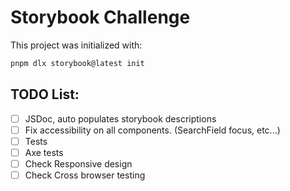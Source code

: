 # Storybook Challenge

This project was initialized with:

```sh
pnpm dlx storybook@latest init
```

## TODO List:
- [ ] JSDoc, auto populates storybook descriptions
- [ ] Fix accessibility on all components. (SearchField focus, etc...)
- [ ] Tests
- [ ] Axe tests
- [ ] Check Responsive design
- [ ] Check Cross browser testing